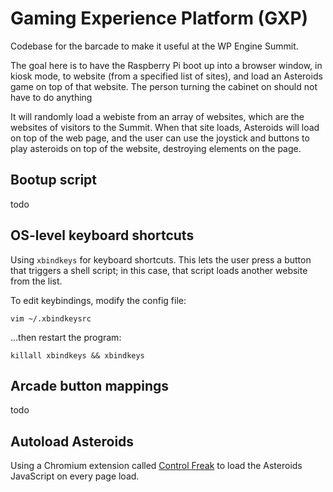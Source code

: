 # Gaming Experience Platform (GXP)

Codebase for the barcade to make it useful at the WP Engine Summit.

The goal here is to have the Raspberry Pi boot up into a browser window, in kiosk mode, to website (from a specified list of sites), and load an Asteroids game on top of that website. The person turning the cabinet on should not have to do anything

It will randomly load a webiste from an array of websites, which are the websites of visitors to the Summit. When that site loads, Asteroids will load on top of the web page, and the user can use the joystick and buttons to play asteroids on top of the website, destroying elements on the page.

## Bootup script
todo

## OS-level keyboard shortcuts
Using `xbindkeys` for keyboard shortcuts. This lets the user press a button that triggers a shell script; in this case, that script loads another website from the list.

To edit keybindings, modify the config file:

```shell
vim ~/.xbindkeysrc
```

...then restart the program:

```shell
killall xbindkeys && xbindkeys
```

## Arcade button mappings
todo

## Autoload Asteroids
Using a Chromium extension called [Control Freak](https://chrome.google.com/webstore/detail/control-freak/jgnchehlaggacipokckdlbdemfeohdhc?hl=en) to load the Asteroids JavaScript on every page load.
